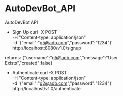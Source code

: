 AutoDevBot_API
==============

AutoDevBot API

* Sign Up
    curl -X POST \
    -H "Content-type: application/json" \
    -d '{"email":"g5@adb.com","password":"1234"}' \
    http://localhost:8080/v1.0/signup

returns:
    {"username":"g5@adb.com","message":"User Exists","created":false}

* Authenticate
    curl -X POST \
    -H "Content-type: application/json" \
    -d '{"email":"g2@adb.com","password":"1234"}' \
    http://localhost/v1.0/authenticate